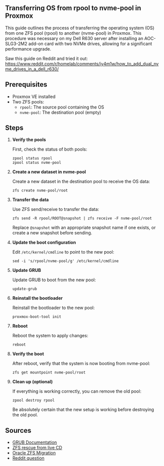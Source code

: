 ## Transferring OS from rpool to nvme-pool in Proxmox

This guide outlines the process of transferring the operating system (OS) from one ZFS pool (rpool) to another (nvme-pool) in Proxmox. 
This procedure was necessary on my Dell R630 server after installing an AOC-SLG3-2M2 add-on card with two NVMe drives, allowing for a significant performance upgrade.

Saw this guide on Reddit and tried it out: https://www.reddit.com/r/homelab/comments/iy4m1w/how_to_add_dual_nvme_drives_in_a_dell_r630/

## Prerequisites

- Proxmox VE installed
- Two ZFS pools:
  - `rpool`: The source pool containing the OS
  - `nvme-pool`: The destination pool (empty)

## Steps

1. **Verify the pools**

   First, check the status of both pools:

   ```
   zpool status rpool
   zpool status nvme-pool
   ```

2. **Create a new dataset in nvme-pool**

   Create a new dataset in the destination pool to receive the OS data:

   ```
   zfs create nvme-pool/root
   ```

3. **Transfer the data**

   Use ZFS send/receive to transfer the data:

   ```
   zfs send -R rpool/ROOT@snapshot | zfs receive -F nvme-pool/root
   ```

   Replace `@snapshot` with an appropriate snapshot name if one exists, or create a new snapshot before sending.
   <br>

4. **Update the boot configuration**

   Edit `/etc/kernel/cmdline` to point to the new pool:
   ```
   sed -i 's/rpool/nvme-pool/g' /etc/kernel/cmdline
   ```

5. **Update GRUB**

   Update GRUB to boot from the new pool:

   ```
   update-grub
   ```

6. **Reinstall the bootloader**

   Reinstall the bootloader to the new pool:

   ```
   proxmox-boot-tool init
   ```

7. **Reboot**

   Reboot the system to apply changes:

   ```
   reboot
   ```

8. **Verify the boot**

   After reboot, verify that the system is now booting from nvme-pool:

   ```
   zfs get mountpoint nvme-pool/root
   ```

9. **Clean up (optional)**

   If everything is working correctly, you can remove the old pool:

   ```
   zpool destroy rpool
   ```

   Be absolutely certain that the new setup is working before destroying the old pool.


## Sources

- [GRUB Documentation](https://www.gnu.org/software/grub/manual/grub/)
- [ZFS rescue from live CD](https://openzfs.github.io/openzfs-docs/Getting%20Started/Debian/Debian%20Bookworm%20Root%20on%20ZFS.html#rescuing-using-a-live-cd)
- [Oracle ZFS Migration](https://docs.oracle.com/cd/E19253-01/819-5461/gbchy/index.html)
- [Reddit question](https://www.reddit.com/r/zfs/comments/paa9ei/easy_question_migrate_to_new_disk_in_a_singledisk/)